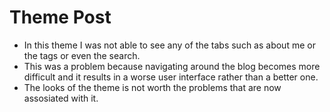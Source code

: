 # Theme Post 
- In this theme I was not able to see any of the tabs such as about me or the tags or even the search. 
- This was a problem because navigating around the blog becomes more difficult and it results in a worse user interface rather than a better one.
- The looks of the theme is not worth the problems that are now assosiated with it. 

